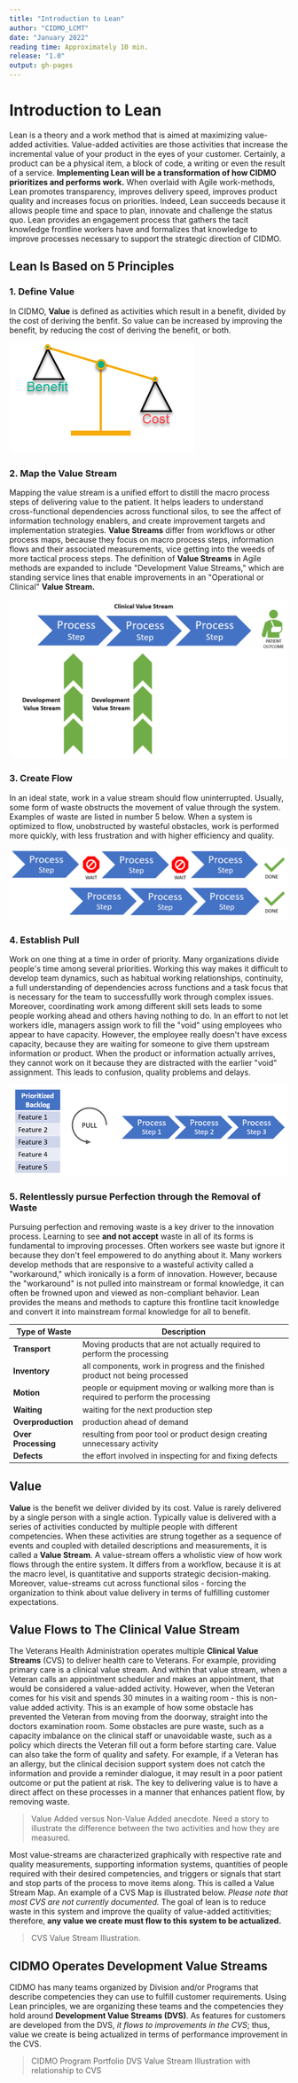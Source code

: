 ```yaml
---
title: "Introduction to Lean"
author: "CIDMO_LCMT"
date: "January 2022"
reading time: Approximately 10 min.
release: "1.0"
output: gh-pages
---
```


# Introduction to Lean

Lean is a theory and a work method that is aimed at maximizing value-added activities. Value-added activities are those activities that increase the incremental value of your product in the eyes of your customer. Certainly, a product can be a physical item, a block of code, a writing or even the result of a service. **Implementing Lean will be a transformation of how CIDMO prioritizes and performs work.** When overlaid with Agile work-methods, Lean promotes transparency, improves delivery speed, improves product quality and increases focus on priorities. Indeed, Lean succeeds because it allows people time and space to plan, innovate and challenge the status quo. Lean provides an engagement process that gathers the tacit knowledge frontline workers have and formalizes that knowledge to improve processes necessary to support the strategic direction of CIDMO.

## Lean Is Based on 5 Principles

### 1. Define Value

In CIDMO, **Value** is defined as activities which result in a benefit, divided by the cost of deriving the benfit. So value can be increased by improving the benefit, by reducing the cost of deriving the benefit, or both.

<img src = "https://github.com/jamesmrollins/CIDMO_LCMT/blob/gh-pages/Images/define_value_graphic.png?raw=true">

### 2. Map the Value Stream

Mapping the value stream is a unified effort to distill the macro process steps of delivering value to the patient. It helps leaders to understand cross-functional dependencies across functional silos, to see the affect of information technology enablers, and create improvement targets and implementation strategies. **Value Streams** differ from workflows or other process maps, because they focus on macro process steps, information flows and their associated measurements, vice getting into the weeds of more tactical process steps. The definition of **Value Streams** in Agile methods are expanded to include "Development Value Streams," which are standing service lines that enable improvements in an "Operational or Clinical" **Value Stream.**

<img src = "https://github.com/jamesmrollins/CIDMO_LCMT/blob/gh-pages/Images/value_stream_graphic.png?raw=true">

### 3. Create Flow

In an ideal state, work in a value stream should flow uninterrupted. Usually, some form of waste obstructs the movement of value through the system. Examples of waste are listed in number 5 below. When a system is optimized to flow, unobstructed by wasteful obstacles, work is performed more quickly, with less frustration and with higher efficiency and quality.  

<img src = "https://github.com/jamesmrollins/CIDMO_LCMT/blob/gh-pages/Images/flow_graphic.png?raw=true">

### 4. Establish Pull

Work on one thing at a time in order of priority. Many organizations divide people's time among several priorities. Working this way makes it difficult to develop team dynamics, such as habitual working relationships, continuity, a full understanding of dependencies across functions and a task focus that is necessary for the team to successfullly work through complex issues. Moreover, coordinating work among different skill sets leads to some people working ahead and others having nothing to do. In an effort to not let workers idle, managers assign work to fill the "void" using employees who appear to have capacity. However, the employee really doesn't have excess capacity, because they are waiting for someone to give them upstream information or product. When the product or information actually arrives, they cannot work on it because they are distracted with the earlier "void" assignment. This leads to confusion, quality problems and delays.

<img src = "https://github.com/jamesmrollins/CIDMO_LCMT/blob/gh-pages/Images/pull_graphic.png?raw=true">

### 5. Relentlessly pursue Perfection through the Removal of Waste

Pursuing perfection and removing waste is a key driver to the innovation process. Learning to see **and not accept** waste in all of its forms is fundamental to improving processes. Often workers see waste but ignore it because they don't feel empowered to do anything about it. Many workers develop methods that are responsive to a wasteful activity called a "workaround," which ironically is a form of innovation. However, because the "workaround" is not pulled into mainstream or formal knowledge, it can often be frowned upon and viewed as non-compliant behavior. Lean provides the means and methods to capture this frontline tacit knowledge and convert it into mainstream formal knowledge for all to benefit.

|Type of Waste | Description |
|--------------|-------------|
|**Transport**| Moving products that are not actually required to perform the processing|
|**Inventory**| all components, work in progress and the finished product not being processed|
|**Motion**| people or equipment moving or walking more than is required to perform the processing|
|**Waiting**|waiting for the next production step|
|**Overproduction**| production ahead of demand|
|**Over Processing**| resulting from poor tool or product design creating unnecessary activity|
|**Defects**|the effort involved in inspecting for and fixing defects|

## Value 

**Value** is the benefit we deliver divided by its cost. Value is rarely delivered by a single person with a single action. Typically value is delivered with a series of activities conducted by multiple people with different competencies. When these activities are strung together as a sequence of events and coupled with detailed descriptions and measurements, it is called a **Value Stream**.  A value-stream offers a wholistic view of how work flows through the entire system. It differs from a workflow, because it is at the macro level, is quantitative and supports strategic decision-making. Moreover, value-streams cut across functional silos - forcing the organization to think about value delivery in terms of fulfilling customer expectations.

<Silo Structure Graphic>

## Value Flows to The Clinical Value Stream

The Veterans Health Administration operates multiple **Clinical Value Streams** (CVS) to deliver health care to Veterans. For example, providing primary care is a clinical value stream. And within that value stream, when a Veteran calls an appointment scheduler and makes an appointment, that would be considered a value-added activity. However, when the Veteran comes for his visit and spends 30 minutes in a waiting room - this is non-value added activity. This is an example of how some obstacle has prevented the Veteran from moving from the doorway, straight into the doctors examination room. Some obstacles are pure waste, such as a capacity imbalance on the clinical staff or unavoidable waste, such as a policy which directs the Veteran fill out a form before starting care. Value can also take the form of quality and safety. For example, if a Veteran has an allergy, but the clinical decision support system does not catch the information and provide a reminder dialogue, it may result in a poor patient outcome or put the patient at risk. The key to delivering value is to have a direct affect on these processes in a manner that enhances patient flow, by removing waste.

> Value Added versus Non-Value Added anecdote. 
> Need a story to illustrate the difference between the two activities and how they are measured.


Most value-streams are characterized graphically with respective rate and quality measurements, supporting information systems, quantities of people required with their desired competencies, and triggers or signals that start and stop parts of the process to move items along. This is called a Value Stream Map.   An example of a CVS Map is illustrated below.  _Please note that most CVS are not currently documented._ The goal of lean is to reduce waste in this system and improve the quality of value-added actitivities; therefore, **any value we create must flow to this system to be actualized.**

> CVS Value Stream Illustration.

## CIDMO Operates Development Value Streams

CIDMO has many teams organized by Division and/or Programs that describe competencies they can use to fulfill customer requirements. Using Lean principles, we are organizing these teams and the competencies they hold around **Development Value Streams (DVS)**. As features for customers are developed from the DVS, _it flows to improvements in the CVS_; thus, value we create is being actualized in terms of performance improvement in the CVS.

> CIDMO Program Portfolio
> DVS Value Stream Illustration with relationship to CVS

